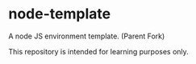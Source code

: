 # node-template
A node JS environment template. (Parent Fork)

This repository is intended for learning purposes only.